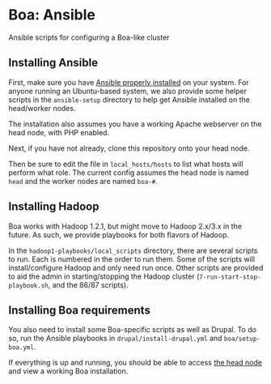 # Boa: Ansible

Ansible scripts for configuring a Boa-like cluster

## Installing Ansible

First, make sure you have [Ansible properly installed](https://docs.ansible.com/ansible/latest/installation_guide/index.html) on your system.  For anyone running an Ubuntu-based system, we also provide some helper scripts in the `ansible-setup` directory to help get Ansible installed on the head/worker nodes.

The installation also assumes you have a working Apache webserver on the head node, with PHP enabled.

Next, if you have not already, clone this repository onto your head node.

Then be sure to edit the file in `local_hosts/hosts` to list what hosts will perform what role.  The current config assumes the head node is named `head` and the worker nodes are named `boa-#`.

## Installing Hadoop

Boa works with Hadoop 1.2.1, but might move to Hadoop 2.x/3.x in the future.  As such, we provide playbooks for both flavors of Hadoop.

In the `hadoop1-playbooks/local_scripts` directory, there are several scripts to run.  Each is numbered in the order to run them.  Some of the scripts will install/configure Hadoop and only need run once.  Other scripts are provided to aid the admin in starting/stopping the Hadoop cluster (`7-run-start-stop-playbook.sh`, and the 86/87 scripts).

## Installing Boa requirements

You also need to install some Boa-specific scripts as well as Drupal.  To do so, run the Ansible playbooks in `drupal/install-drupal.yml` and `boa/setup-boa.yml`.

If everything is up and running, you should be able to access [the head node](http://head:80/boa/) and view a working Boa installation.
